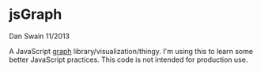 # jsGraph

Dan Swain 11/2013

A JavaScript [graph](http://en.wikipedia.org/wiki/Graph_(mathematics))
library/visualization/thingy.  I'm using this to learn some better
JavaScript practices.  This code is not intended for production use.

